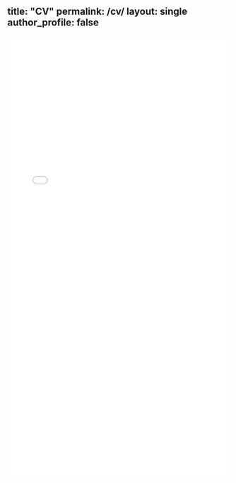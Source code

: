 
title: "CV"
permalink: /cv/
layout: single
author_profile: false
---
<embed src="/assets/cv.pdf" type="application/pdf" width="100%" height="1000px" />

